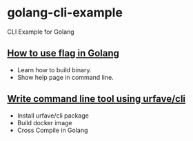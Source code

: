 # golang-cli-example

CLI Example for Golang

## [How to use flag in Golang](./example01)

* Learn how to build binary.
* Show help page in command line.

## [Write command line tool using urfave/cli](./example02)

* Install urfave/cli package
* Build docker image
* Cross Compile in Golang

